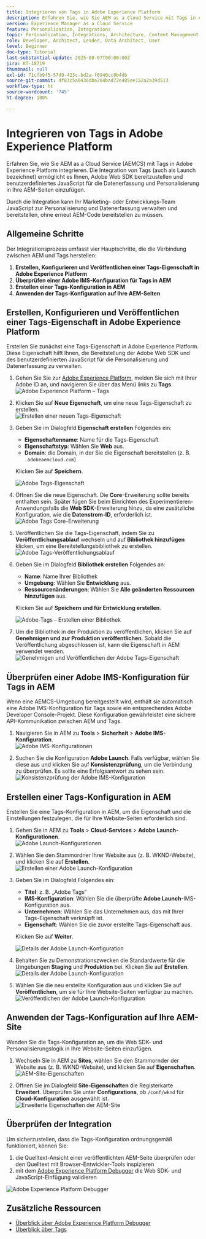 ```yaml
---
title: Integrieren von Tags in Adobe Experience Platform
description: Erfahren Sie, wie Sie AEM as a Cloud Service mit Tags in Adobe Experience Platform integrieren. Die Integration ermöglicht es Ihnen, das Adobe Web SDK bereitzustellen und benutzerdefiniertes JavaScript für die Datenerfassung und Personalisierung in Ihre AEM-Seiten einzufügen.
version: Experience Manager as a Cloud Service
feature: Personalization, Integrations
topic: Personalization, Integrations, Architecture, Content Management
role: Developer, Architect, Leader, Data Architect, User
level: Beginner
doc-type: Tutorial
last-substantial-update: 2025-08-07T00:00:00Z
jira: KT-18719
thumbnail: null
exl-id: 71cfb9f5-57d9-423c-bd2a-f6940cc0b4db
source-git-commit: df83c5a6436dba264bad72e485ee152a2a39d513
workflow-type: ht
source-wordcount: '745'
ht-degree: 100%

---
```


# Integrieren von Tags in Adobe Experience Platform

Erfahren Sie, wie Sie AEM as a Cloud Service (AEMCS) mit Tags in Adobe Experience Platform integrieren. Die Integration von Tags (auch als Launch bezeichnet) ermöglicht es Ihnen, Adobe Web SDK bereitzustellen und benutzerdefiniertes JavaScript für die Datenerfassung und Personalisierung in Ihre AEM-Seiten einzufügen.

Durch die Integration kann Ihr Marketing- oder Entwicklungs-Team JavaScript zur Personalisierung und Datenerfassung verwalten und bereitstellen, ohne erneut AEM-Code bereitstellen zu müssen.

## Allgemeine Schritte

Der Integrationsprozess umfasst vier Hauptschritte, die die Verbindung zwischen AEM und Tags herstellen:

1. **Erstellen, Konfigurieren und Veröffentlichen einer Tags-Eigenschaft in Adobe Experience Platform**
2. **Überprüfen einer Adobe IMS-Konfiguration für Tags in AEM**
3. **Erstellen einer Tags-Konfiguration in AEM**
4. **Anwenden der Tags-Konfiguration auf Ihre AEM-Seiten**

## Erstellen, Konfigurieren und Veröffentlichen einer Tags-Eigenschaft in Adobe Experience Platform

Erstellen Sie zunächst eine Tags-Eigenschaft in Adobe Experience Platform. Diese Eigenschaft hilft Ihnen, die Bereitstellung der Adobe Web SDK und des benutzerdefinierten JavaScript für die Personalisierung und Datenerfassung zu verwalten.

1. Gehen Sie Sie zur [Adobe Experience Platform](https://experience.adobe.com/platform), melden Sie sich mit Ihrer Adobe ID an, und navigieren Sie über das Menü links zu **Tags**.\
   ![Adobe Experience Platform – Tags](../assets/setup/aep-tags.png)

2. Klicken Sie auf **Neue Eigenschaft**, um eine neue Tags-Eigenschaft zu erstellen.\
   ![Erstellen einer neuen Tags-Eigenschaft](../assets/setup/aep-create-tags-property.png)

3. Geben Sie im Dialogfeld **Eigenschaft erstellen** Folgendes ein:
   - **Eigenschaftenname**: Name für die Tags-Eigenschaft
   - **Eigenschaftstyp**: Wählen Sie **Web** aus.
   - **Domain**: die Domain, in der Sie die Eigenschaft bereitstellen (z. B. `.adobeaemcloud.com`)

   Klicken Sie auf **Speichern**.

   ![Adobe Tags-Eigenschaft](../assets/setup/adobe-tags-property.png)

4. Öffnen Sie die neue Eigenschaft. Die **Core**-Erweiterung sollte bereits enthalten sein. Später fügen Sie beim Einrichten des Experimentieren-Anwendungsfalls die **Web SDK**-Erweiterung hinzu, da eine zusätzliche Konfiguration, wie die **Datenstrom-ID**, erforderlich ist.\
   ![Adobe Tags Core-Erweiterung](../assets/setup/adobe-tags-core-extension.png)

5. Veröffentlichen Sie die Tags-Eigenschaft, indem Sie zu **Veröffentlichungsablauf** wechseln und auf **Bibliothek hinzufügen** klicken, um eine Bereitstellungsbibliothek zu erstellen.
   ![Adobe Tags-Veröffentlichungsablauf](../assets/setup/adobe-tags-publishing-flow.png)

6. Geben Sie im Dialogfeld **Bibliothek erstellen** Folgendes an:
   - **Name**: Name Ihrer Bibliothek
   - **Umgebung**: Wählen Sie **Entwicklung** aus.
   - **Ressourcenänderungen**: Wählen Sie **Alle geänderten Ressourcen hinzufügen** aus.

   Klicken Sie auf **Speichern und für Entwicklung erstellen**.

   ![Adobe-Tags – Erstellen einer Bibliothek](../assets/setup/adobe-tags-create-library.png)

7. Um die Bibliothek in der Produktion zu veröffentlichen, klicken Sie auf **Genehmigen und zur Produktion veröffentlichen**. Sobald die Veröffentlichung abgeschlossen ist, kann die Eigenschaft in AEM verwendet werden.\
   ![Genehmigen und Veröffentlichen der Adobe Tags-Eigenschaft](../assets/setup/adobe-tags-approve-publish.png)

## Überprüfen einer Adobe IMS-Konfiguration für Tags in AEM

Wenn eine AEMCS-Umgebung bereitgestellt wird, enthält sie automatisch eine Adobe IMS-Konfiguration für Tags sowie ein entsprechendes Adobe Developer Console-Projekt. Diese Konfiguration gewährleistet eine sichere API-Kommunikation zwischen AEM und Tags.

1. Navigieren Sie in AEM zu **Tools** > **Sicherheit** > **Adobe IMS-Konfiguration**.\
   ![Adobe IMS-Konfigurationen](../assets/setup/aem-ims-configurations.png)

2. Suchen Sie die Konfiguration **Adobe Launch**. Falls verfügbar, wählen Sie diese aus und klicken Sie auf **Konsistenzprüfung**, um die Verbindung zu überprüfen. Es sollte eine Erfolgsantwort zu sehen sein.\
   ![Konsistenzprüfung der Adobe IMS-Konfiguration](../assets/setup/aem-ims-configuration-health-check.png)

## Erstellen einer Tags-Konfiguration in AEM

Erstellen Sie eine Tags-Konfiguration in AEM, um die Eigenschaft und die Einstellungen festzulegen, die für Ihre Website-Seiten erforderlich sind.

1. Gehen Sie in AEM zu **Tools** > **Cloud-Services** > **Adobe Launch-Konfigurationen**.\
   ![Adobe Launch-Konfigurationen](../assets/setup/aem-launch-configurations.png)

2. Wählen Sie den Stammordner Ihrer Website aus (z. B. WKND-Website), und klicken Sie auf **Erstellen**.\
   ![Erstellen einer Adobe Launch-Konfiguration](../assets/setup/aem-create-launch-configuration.png)

3. Geben Sie im Dialogfeld Folgendes ein:
   - **Titel**: z. B. „Adobe Tags“
   - **IMS-Konfiguration**: Wählen Sie die überprüfte **Adobe Launch**-IMS-Konfiguration aus.
   - **Unternehmen**: Wählen Sie das Unternehmen aus, das mit Ihrer Tags-Eigenschaft verknüpft ist.
   - **Eigenschaft**: Wählen Sie die zuvor erstellte Tags-Eigenschaft aus.

   Klicken Sie auf **Weiter**.

   ![Details der Adobe Launch-Konfiguration](../assets/setup/aem-launch-configuration-details.png)

4. Behalten Sie zu Demonstrationszwecken die Standardwerte für die Umgebungen **Staging** und **Produktion** bei. Klicken Sie auf **Erstellen**.\
   ![Details der Adobe Launch-Konfiguration](../assets/setup/aem-launch-configuration-create.png)

5. Wählen Sie die neu erstellte Konfiguration aus und klicken Sie auf **Veröffentlichen**, um sie für Ihre Website-Seiten verfügbar zu machen.\
   ![Veröffentlichen der Adobe Launch-Konfiguration](../assets/setup/aem-launch-configuration-publish.png)

## Anwenden der Tags-Konfiguration auf Ihre AEM-Site

Wenden Sie die Tags-Konfiguration an, um die Web SDK- und Personalisierungslogik in Ihre Website-Seiten einzufügen.

1. Wechseln Sie in AEM zu **Sites**, wählen Sie den Stammornder der Website aus (z. B. WKND-Website), und klicken Sie auf **Eigenschaften**.\
   ![AEM-Site-Eigenschaften](../assets/setup/aem-site-properties.png)

2. Öffnen Sie im Dialogfeld **Site-Eigenschaften** die Registerkarte **Erweitert**. Überprüfen Sie unter **Configurations**, ob `/conf/wknd` für **Cloud-Konfiguration** ausgewählt ist.\
   ![Erweiterte Eigenschaften der AEM-Site](../assets/setup/aem-site-advanced-properties.png)

## Überprüfen der Integration

Um sicherzustellen, dass die Tags-Konfiguration ordnungsgemäß funktioniert, können Sie:

1. die Quelltext-Ansicht einer veröffentlichten AEM-Seite überprüfen oder den Quelltext mit Browser-Entwickler-Tools inspizieren
2. mit dem [Adobe Experience Platform Debugger](https://chromewebstore.google.com/detail/adobe-experience-platform/bfnnokhpnncpkdmbokanobigaccjkpob) die Web SDK- und JavaScript-Einfügung validieren

![Adobe Experience Platform Debugger](../assets/setup/aep-debugger.png)

## Zusätzliche Ressourcen

- [Überblick über Adobe Experience Platform Debugger](https://experienceleague.adobe.com/de/docs/experience-platform/debugger/home)
- [Überblick über Tags](https://experienceleague.adobe.com/de/docs/experience-platform/tags/home)
